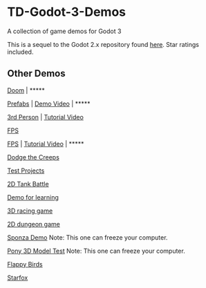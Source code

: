 # TD-Godot-3-Demos
A collection of game demos for Godot 3

This is a sequel to the Godot 2.x repository found [here](https://github.com/TutorialDoctor/TD-Godot-Games). Star ratings included.

## Other Demos

[Doom](https://github.com/HooniusDev/GoDoM) | *****

[Prefabs](https://github.com/yaelatletl/RAD-for-Godot/tree/dev) |
[Demo Video](https://www.youtube.com/watch?v=zlBpxQw3WfM&t=29s) | *****

[3rd Person](https://www.patreon.com/file?h=17198150&i=1912846) |
[Tutorial Video](https://www.youtube.com/watch?v=-CudxS6EeNA&list=PLboXykqtm8dwsSwt9Mc67clLIlvyL1ySW&index=4)

[FPS](https://github.com/TwistedTwigleg/Godot_FPS_Tutorial/tree/part_3)

[FPS](https://github.com/turtletooth/GodotFirstPersonController) |
[Tutorial Video](https://www.youtube.com/watch?v=Mxuj7fjKvbI) | *****

[Dodge the Creeps](https://github.com/kidscancode/Godot3_dodge)

[Test Projects](https://github.com/BastiaanOlij/godot3_test_projects)

[2D Tank Battle](https://github.com/kidscancode/Godot3_tanks)

[Demo for learning](https://github.com/gattila/gamedemo)

[3D racing game](https://github.com/Zireael07/FreeRoamRoguelikeRacerPrototype)

[2D dungeon game](https://github.com/oxben/Dungeon)

[Sponza Demo](https://github.com/Calinou/godot-sponza)
Note: This one can freeze your computer.

[Pony 3D Model Test](https://github.com/Calinou/godot-mlp-models)
Note: This one can freeze your computer.

[Flappy Birds](~~https://github.com/microlabig/FlappyBirds_godot3_0~~)

[Starfox](https://github.com/DevMagicLord/Godot3)
